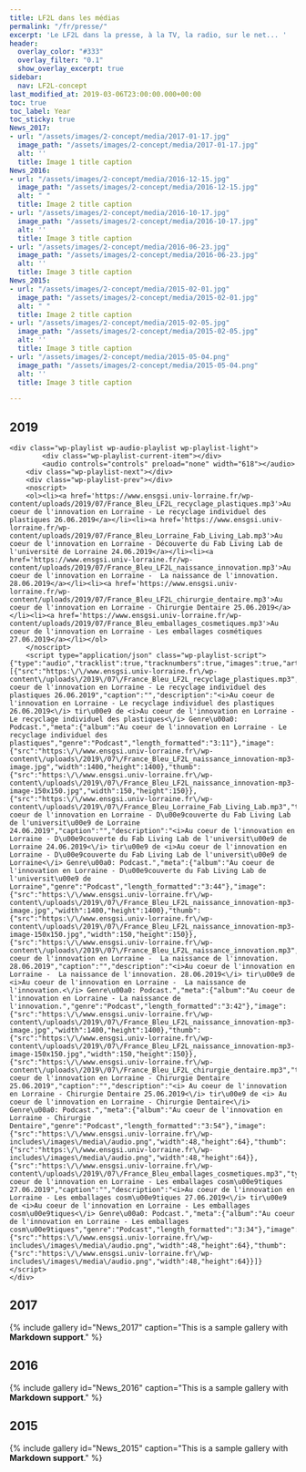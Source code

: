 ```yaml
---
title: LF2L dans les médias
permalink: "/fr/presse/"
excerpt: 'Le LF2L dans la presse, à la TV, la radio, sur le net... '
header:
  overlay_color: "#333"
  overlay_filter: "0.1"
  show_overlay_excerpt: true
sidebar:
  nav: LF2L-concept
last_modified_at: 2019-03-06T23:00:00.000+00:00
toc: true
toc_label: Year
toc_sticky: true
News_2017:
- url: "/assets/images/2-concept/media/2017-01-17.jpg"
  image_path: "/assets/images/2-concept/media/2017-01-17.jpg"
  alt: ''
  title: Image 1 title caption
News_2016:
- url: "/assets/images/2-concept/media/2016-12-15.jpg"
  image_path: "/assets/images/2-concept/media/2016-12-15.jpg"
  alt: " "
  title: Image 2 title caption
- url: "/assets/images/2-concept/media/2016-10-17.jpg"
  image_path: "/assets/images/2-concept/media/2016-10-17.jpg"
  alt: ''
  title: Image 3 title caption
- url: "/assets/images/2-concept/media/2016-06-23.jpg"
  image_path: "/assets/images/2-concept/media/2016-06-23.jpg"
  alt: ''
  title: Image 3 title caption
News_2015:
- url: "/assets/images/2-concept/media/2015-02-01.jpg"
  image_path: "/assets/images/2-concept/media/2015-02-01.jpg"
  alt: " "
  title: Image 2 title caption
- url: "/assets/images/2-concept/media/2015-02-05.jpg"
  image_path: "/assets/images/2-concept/media/2015-02-05.jpg"
  alt: ''
  title: Image 3 title caption
- url: "/assets/images/2-concept/media/2015-05-04.png"
  image_path: "/assets/images/2-concept/media/2015-05-04.png"
  alt: ''
  title: Image 3 title caption

---
```

## 2019

    <div class="wp-playlist wp-audio-playlist wp-playlist-light">
    		<div class="wp-playlist-current-item"></div>
    		<audio controls="controls" preload="none" width="618"></audio>
    	<div class="wp-playlist-next"></div>
    	<div class="wp-playlist-prev"></div>
    	<noscript>
    	<ol><li><a href='https://www.ensgsi.univ-lorraine.fr/wp-content/uploads/2019/07/France_Bleu_LF2L_recyclage_plastiques.mp3'>Au coeur de l'innovation en Lorraine - Le recyclage individuel des plastiques 26.06.2019</a></li><li><a href='https://www.ensgsi.univ-lorraine.fr/wp-content/uploads/2019/07/France_Bleu_Lorraine_Fab_Living_Lab.mp3'>Au coeur de l'innovation en Lorraine - Découverte du Fab Living Lab de l'université de Lorraine 24.06.2019</a></li><li><a href='https://www.ensgsi.univ-lorraine.fr/wp-content/uploads/2019/07/France_Bleu_LF2L_naissance_innovation.mp3'>Au coeur de l'innovation en Lorraine -  La naissance de l'innovation. 28.06.2019</a></li><li><a href='https://www.ensgsi.univ-lorraine.fr/wp-content/uploads/2019/07/France_Bleu_LF2L_chirurgie_dentaire.mp3'>Au coeur de l'innovation en Lorraine - Chirurgie Dentaire 25.06.2019</a></li><li><a href='https://www.ensgsi.univ-lorraine.fr/wp-content/uploads/2019/07/France_Bleu_emballages_cosmetiques.mp3'>Au coeur de l'innovation en Lorraine - Les emballages cosmétiques 27.06.2019</a></li></ol>
    	</noscript>
    	<script type="application/json" class="wp-playlist-script">{"type":"audio","tracklist":true,"tracknumbers":true,"images":true,"artists":true,"tracks":[{"src":"https:\/\/www.ensgsi.univ-lorraine.fr\/wp-content\/uploads\/2019\/07\/France_Bleu_LF2L_recyclage_plastiques.mp3","type":"audio\/mpeg","title":"Au coeur de l'innovation en Lorraine - Le recyclage individuel des plastiques 26.06.2019","caption":"","description":"<i>Au coeur de l'innovation en Lorraine - Le recyclage individuel des plastiques 26.06.2019<\/i> tir\u00e9 de <i>Au coeur de l'innovation en Lorraine - Le recyclage individuel des plastiques<\/i> Genre\u00a0: Podcast.","meta":{"album":"Au coeur de l'innovation en Lorraine - Le recyclage individuel des plastiques","genre":"Podcast","length_formatted":"3:11"},"image":{"src":"https:\/\/www.ensgsi.univ-lorraine.fr\/wp-content\/uploads\/2019\/07\/France_Bleu_LF2L_naissance_innovation-mp3-image.jpg","width":1400,"height":1400},"thumb":{"src":"https:\/\/www.ensgsi.univ-lorraine.fr\/wp-content\/uploads\/2019\/07\/France_Bleu_LF2L_naissance_innovation-mp3-image-150x150.jpg","width":150,"height":150}},{"src":"https:\/\/www.ensgsi.univ-lorraine.fr\/wp-content\/uploads\/2019\/07\/France_Bleu_Lorraine_Fab_Living_Lab.mp3","type":"audio\/mpeg","title":"Au coeur de l'innovation en Lorraine - D\u00e9couverte du Fab Living Lab de l'universit\u00e9 de Lorraine 24.06.2019","caption":"","description":"<i>Au coeur de l'innovation en Lorraine - D\u00e9couverte du Fab Living Lab de l'universit\u00e9 de Lorraine 24.06.2019<\/i> tir\u00e9 de <i>Au coeur de l'innovation en Lorraine - D\u00e9couverte du Fab Living Lab de l'universit\u00e9 de Lorraine<\/i> Genre\u00a0: Podcast.","meta":{"album":"Au coeur de l'innovation en Lorraine - D\u00e9couverte du Fab Living Lab de l'universit\u00e9 de Lorraine","genre":"Podcast","length_formatted":"3:44"},"image":{"src":"https:\/\/www.ensgsi.univ-lorraine.fr\/wp-content\/uploads\/2019\/07\/France_Bleu_LF2L_naissance_innovation-mp3-image.jpg","width":1400,"height":1400},"thumb":{"src":"https:\/\/www.ensgsi.univ-lorraine.fr\/wp-content\/uploads\/2019\/07\/France_Bleu_LF2L_naissance_innovation-mp3-image-150x150.jpg","width":150,"height":150}},{"src":"https:\/\/www.ensgsi.univ-lorraine.fr\/wp-content\/uploads\/2019\/07\/France_Bleu_LF2L_naissance_innovation.mp3","type":"audio\/mpeg","title":"Au coeur de l'innovation en Lorraine -  La naissance de l'innovation. 28.06.2019","caption":"","description":"<i>Au coeur de l'innovation en Lorraine -  La naissance de l'innovation. 28.06.2019<\/i> tir\u00e9 de <i>Au coeur de l'innovation en Lorraine -  La naissance de l'innovation.<\/i> Genre\u00a0: Podcast.","meta":{"album":"Au coeur de l'innovation en Lorraine - La naissance de l'innovation.","genre":"Podcast","length_formatted":"3:42"},"image":{"src":"https:\/\/www.ensgsi.univ-lorraine.fr\/wp-content\/uploads\/2019\/07\/France_Bleu_LF2L_naissance_innovation-mp3-image.jpg","width":1400,"height":1400},"thumb":{"src":"https:\/\/www.ensgsi.univ-lorraine.fr\/wp-content\/uploads\/2019\/07\/France_Bleu_LF2L_naissance_innovation-mp3-image-150x150.jpg","width":150,"height":150}},{"src":"https:\/\/www.ensgsi.univ-lorraine.fr\/wp-content\/uploads\/2019\/07\/France_Bleu_LF2L_chirurgie_dentaire.mp3","type":"audio\/mpeg","title":"Au coeur de l'innovation en Lorraine - Chirurgie Dentaire 25.06.2019","caption":"","description":"<i> Au coeur de l'innovation en Lorraine - Chirurgie Dentaire 25.06.2019<\/i> tir\u00e9 de <i> Au coeur de l'innovation en Lorraine - Chirurgie Dentaire<\/i> Genre\u00a0: Podcast.","meta":{"album":"Au coeur de l'innovation en Lorraine - Chirurgie Dentaire","genre":"Podcast","length_formatted":"3:54"},"image":{"src":"https:\/\/www.ensgsi.univ-lorraine.fr\/wp-includes\/images\/media\/audio.png","width":48,"height":64},"thumb":{"src":"https:\/\/www.ensgsi.univ-lorraine.fr\/wp-includes\/images\/media\/audio.png","width":48,"height":64}},{"src":"https:\/\/www.ensgsi.univ-lorraine.fr\/wp-content\/uploads\/2019\/07\/France_Bleu_emballages_cosmetiques.mp3","type":"audio\/mpeg","title":"Au coeur de l'innovation en Lorraine - Les emballages cosm\u00e9tiques 27.06.2019","caption":"","description":"<i>Au coeur de l'innovation en Lorraine - Les emballages cosm\u00e9tiques 27.06.2019<\/i> tir\u00e9 de <i>Au coeur de l'innovation en Lorraine - Les emballages cosm\u00e9tiques<\/i> Genre\u00a0: Podcast.","meta":{"album":"Au coeur de l'innovation en Lorraine - Les emballages cosm\u00e9tiques","genre":"Podcast","length_formatted":"3:34"},"image":{"src":"https:\/\/www.ensgsi.univ-lorraine.fr\/wp-includes\/images\/media\/audio.png","width":48,"height":64},"thumb":{"src":"https:\/\/www.ensgsi.univ-lorraine.fr\/wp-includes\/images\/media\/audio.png","width":48,"height":64}}]}</script>
    </div>

## 2017

{% include gallery
id="News_2017"
caption="This is a sample gallery with **Markdown support**."
%}

## 2016

{% include gallery
id="News_2016"
caption="This is a sample gallery with **Markdown support**."
%}

## 2015

{% include gallery
id="News_2015"
caption="This is a sample gallery with **Markdown support**."
%}